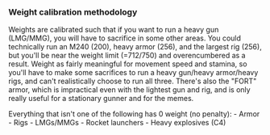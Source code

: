### Weight calibration methodology

Weights are calibrated such that if you want to run a heavy gun (LMG/MMG), you will have to sacrifice in some other areas. You could technically run an M240 (200), heavy armor (256), and the largest rig (256), but you'll be near the weight limit (=712/750) and overencumbered as a result. Weight as fairly meaningful for movement speed and stamina, so you'll have to make some sacrifices to run a heavy gun/heavy armor/heavy rigs, and can't realistically choose to run all three. There's also the "FORT" armor, which is impractical even with the lightest gun and rig, and is only really useful for a stationary gunner and for the memes.

Everything that isn't one of the following has 0 weight (no penalty):
    - Armor
    - Rigs
    - LMGs/MMGs
    - Rocket launchers
    - Heavy explosives (C4)